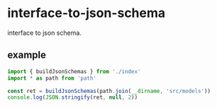 # interface-to-json-schema

interface to json schema.

## example

```javascript
import { buildJsonSchemas } from './index'
import * as path from 'path'

const ret = buildJsonSchemas(path.join(__dirname, 'src/models'))
console.log(JSON.stringify(ret, null, 2))
```
